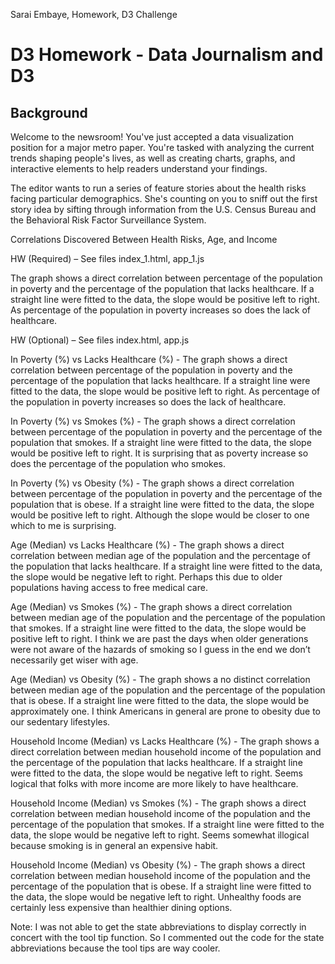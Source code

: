 Sarai Embaye, Homework, D3 Challenge

# D3 Homework - Data Journalism and D3

## Background

Welcome to the newsroom! You've just accepted a data visualization position for a major metro paper. You're tasked with analyzing the current trends shaping people's lives, as well as creating charts, graphs, and interactive elements to help readers understand your findings.

The editor wants to run a series of feature stories about the health risks facing particular demographics. She's counting on you to sniff out the first story idea by sifting through information from the U.S. Census Bureau and the Behavioral Risk Factor Surveillance System.

Correlations Discovered Between Health Risks, Age, and Income

HW (Required) – See files index_1.html, app_1.js

The graph shows a direct correlation between percentage of the population in poverty and the percentage of the population that lacks healthcare.  If a straight line were fitted to the data, the slope would be positive left to right.  As percentage of the population in poverty increases so does the lack of healthcare.

HW (Optional) – See files index.html, app.js

In Poverty (%) vs Lacks Healthcare (%) - The graph shows a direct correlation between percentage of the population in poverty and the percentage of the population that lacks healthcare.  If a straight line were fitted to the data, the slope would be positive left to right.  As percentage of the population in poverty increases so does the lack of healthcare.

In Poverty (%) vs Smokes (%) - The graph shows a direct correlation between percentage of the population in poverty and the percentage of the population that smokes.  If a straight line were fitted to the data, the slope would be positive left to right.  It is surprising that as poverty increase so does the percentage of the population who smokes.

In Poverty (%) vs Obesity (%) - The graph shows a direct correlation between percentage of the population in poverty and the percentage of the population that is obese.  If a straight line were fitted to the data, the slope would be positive left to right.  Although the slope would be closer to one which to me is surprising. 

Age (Median) vs Lacks Healthcare (%) - The graph shows a direct correlation between median age of the population and the percentage of the population that lacks healthcare.  If a straight line were fitted to the data, the slope would be negative left to right.  Perhaps this due to older populations having access to free medical care.

Age (Median) vs Smokes (%) - The graph shows a direct correlation between median age of the population and the percentage of the population that smokes.  If a straight line were fitted to the data, the slope would be positive left to right.  I think we are past the days when older generations were not aware of the hazards of smoking so I guess in the end we don’t necessarily get wiser with age.

Age (Median) vs Obesity (%) - The graph shows a no distinct correlation between median age of the population and the percentage of the population that is obese.  If a straight line were fitted to the data, the slope would be approximately one.  I think Americans in general are prone to obesity due to our sedentary lifestyles.

Household Income (Median) vs Lacks Healthcare (%) - The graph shows a direct correlation between median household income of the population and the percentage of the population that lacks healthcare.  If a straight line were fitted to the data, the slope would be negative left to right.  Seems logical that folks with more income are more likely to have healthcare.

Household Income (Median) vs Smokes (%) - The graph shows a direct correlation between median household income of the population and the percentage of the population that smokes.  If a straight line were fitted to the data, the slope would be negative left to right.  Seems somewhat illogical because smoking is in general an expensive habit.

Household Income (Median) vs Obesity (%) - The graph shows a direct correlation between median household income of the population and the percentage of the population that is obese.  If a straight line were fitted to the data, the slope would be negative left to right. Unhealthy foods are certainly less expensive than healthier dining options.

Note: I was not able to get the state abbreviations to display correctly in concert with the tool tip function.  So I commented out the code for the state abbreviations because the tool tips are way cooler.









